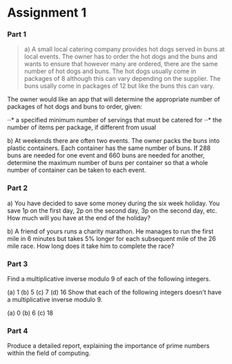 # Assignment 1

### Part 1
> a) A small local catering company provides hot dogs served in buns at local events. The owner has to order the hot dogs and the buns and wants to ensure that however many are ordered, there are the same number of hot dogs and buns. The hot dogs usually come in packages of 8 although this can vary depending on the supplier. The buns usally come in packages of 12 but like the buns this can vary.

The owner would like an app that will determine the appropriate number of packages of hot dogs and buns to order, given:

⋅⋅* a specified minimum number of servings that must be catered for
⋅⋅* the number of items per package, if different from usual

b) At weekends there are often two events. The owner packs the buns into plastic containers. Each container has the same number of buns. If 288 buns are needed for one event and 660 buns are needed for another, determine the maximum number of buns per container so that a whole number of container can be taken to each event.

### Part 2
a) You have decided to save some money during the six week holiday. You save 1p on the first day, 2p on the second day, 3p on the second day, etc. How much will you have at the end of the holiday?

b) A friend of yours runs a charity marathon. He manages to run the first mile in 6 minutes but takes 5% longer for each subsequent mile of the 26 mile race. How long does it take him to complete the race?

### Part 3
Find a multiplicative inverse modulo 9 of each of the following integers.

(a) 1
(b) 5
(c) 7
(d) 16
Show that each of the following integers doesn't have a multiplicative inverse modulo 9.

(a) 0
(b) 6
(c) 18

### Part 4
Produce a detailed report, explaining the importance of prime numbers within the field of computing.
